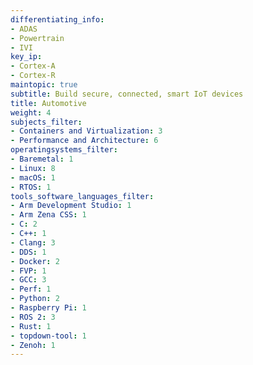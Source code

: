 ```yaml
---
differentiating_info:
- ADAS
- Powertrain
- IVI
key_ip:
- Cortex-A
- Cortex-R
maintopic: true
subtitle: Build secure, connected, smart IoT devices
title: Automotive
weight: 4
subjects_filter:
- Containers and Virtualization: 3
- Performance and Architecture: 6
operatingsystems_filter:
- Baremetal: 1
- Linux: 8
- macOS: 1
- RTOS: 1
tools_software_languages_filter:
- Arm Development Studio: 1
- Arm Zena CSS: 1
- C: 2
- C++: 1
- Clang: 3
- DDS: 1
- Docker: 2
- FVP: 1
- GCC: 3
- Perf: 1
- Python: 2
- Raspberry Pi: 1
- ROS 2: 3
- Rust: 1
- topdown-tool: 1
- Zenoh: 1
---
```

